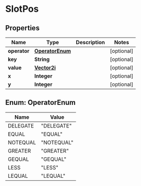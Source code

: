 
# SlotPos

## Properties
Name | Type | Description | Notes
------------ | ------------- | ------------- | -------------
**operator** | [**OperatorEnum**](#OperatorEnum) |  |  [optional]
**key** | **String** |  |  [optional]
**value** | [**Vector2i**](Vector2i.md) |  |  [optional]
**x** | **Integer** |  |  [optional]
**y** | **Integer** |  |  [optional]


<a name="OperatorEnum"></a>
## Enum: OperatorEnum
Name | Value
---- | -----
DELEGATE | &quot;DELEGATE&quot;
EQUAL | &quot;EQUAL&quot;
NOTEQUAL | &quot;NOTEQUAL&quot;
GREATER | &quot;GREATER&quot;
GEQUAL | &quot;GEQUAL&quot;
LESS | &quot;LESS&quot;
LEQUAL | &quot;LEQUAL&quot;



